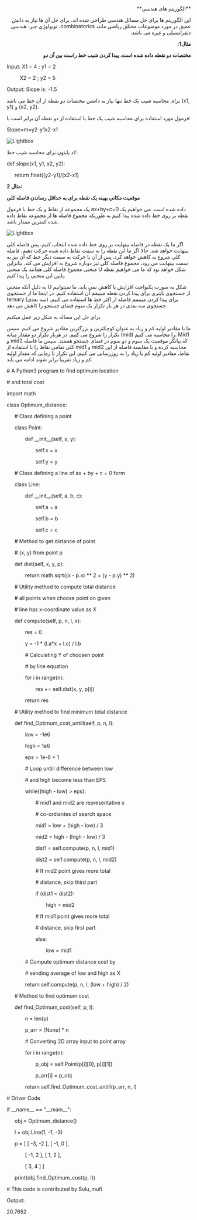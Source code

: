 ﻿<div dir="rtl">
 **الگوریتم های هندسی**

این الگوریتم ها برای حل مسائل هندسی طراحی شده اند. برای حل آن ها نیاز به دانش عمیق در مورد موضوعات مختلق ریاضی مانند combinatorics، توپولوژی جبر، هندسی دیفرانسیلی و غیره می باشد.

**مثال1:**

**مختصات دو نقطه داده شده است. پیدا کردن شیب خط راست بین آن دو**
</div>
Input: 	     X1 = 4 ; y1 = 2

`     `X2 = 2 ; y2 = 5

Output:	     Slope is: -1.5 

برای محاسبه شیب یک خط تنها نیاز به داشتن مختصات دو نقطه از آن خط می باشد (x1, y1) و (x2, y2). 

فرمول مورد استفاده برای محاسبه شیب یک خط با استفاده از دو نقطه آن برابر است با:

Slope=m=y2-y1x2-x1

![Lightbox](Aspose.Words.fc03b999-63fc-4d1a-8e2c-9c0dc5a7988d.001.jpeg)

کد پایتون برای محاسبه شیب خط:

def slope(x1, y1, x2, y2):

`	`return float((y2-y1)/(x2-x1)






**مثال 2:**

**موقعیت مکانی بهینه یک نقطه برای به حداقل رساندن فاصله کلی**

یک مجموعه از نقاط و یک خط با فرمول ax+by+c=0 داده شده است. می خواهیم یک نقطه بر روی خط داده شده پیدا کنیم به طوریکه مجموع فاصله ها از مجموعه نقاط داده شده کمترین مقدار باشد. 

![Lightbox](Aspose.Words.fc03b999-63fc-4d1a-8e2c-9c0dc5a7988d.002.jpeg)

اگر ما یک نقطه در فاصله بینهایت بر روی خط داده شده انتخاب کنیم، پس فاصله کلی بینهایت خواهد شد. حالا اگر ما این نقطه را به سمت نقاط داده شده حرکت دهیم، فاصله کلی شروع به کاهش خواهد کرد. پس از آن با حرکت به سمت دیگر خط که آن نیز به سمت بینهایت می رود، مجموع فاصله کلی نیز دوباره شروع به افزایش می کند. بنابراین منحنی مجموع فاصله کلی همانند یک منحنی U شکل خواهد بود که ما می خواهیم نقطه پایین این منحنی را پیدا کنیم. 

به دلیل آنکه منحنی U شکل به صورت یکنواخت افزایش یا کاهش نمی یابد، ما نمیتوانیم از جستجوی باینری برای پیدا کردن نقطه مینیمم آن استفاده کنیم. در اینجا ما از جستجوی ternary (سه بعدی) برای پیدا کردن مینیمم فاصله از اکثر خط ها استفاده می کنیم. جستجوی سه بعدی در هر بار تکرار یک سوم فضای جستجو را کاهش می دهد. 

برای حل این مساله به شکل زیر عمل میکنیم. 

ما با مقادیر اولیه کم و زیاد به عنوان کوچکترین و بزرگترین مقادیر شروع می کنیم. سپس تکرار را شروع می کنیم. در هربار تکرار دو مقدار میانه (mid) را محاسبه می کنیم. Mid1 و mid2 که بیانگر موقعیت یک سوم و دو سوم در فضای جستجو هستند. سپس ما فاصله کلی تمامی نقاط را با استفاده از mid1 و mid2 محاسبه کرده و با مقایسه فاصله از این نقاط، مقادیر اولیه کم یا زیاد را به روزرسانی می کنیم. این تکرار تا زمانی که مقدار اولیه کم و زیاد تقریبا برابر شوند ادامه می یابد. 

\# A Python3 program to find optimum location

\# and total cost

import math

class Optimum\_distance:

`	`# Class defining a point

`	`class Point:

`		`def \_\_init\_\_(self, x, y):



`			`self.x = x

`			`self.y = y



`	`# Class defining a line of ax + by + c = 0 form

`	`class Line:



`		`def \_\_init\_\_(self, a, b, c):



`			`self.a = a

`			`self.b = b

`			`self.c = c



`	`# Method to get distance of point

`	`# (x, y) from point p

`	`def dist(self, x, y, p):



`		`return math.sqrt((x - p.x) \*\* 2 + (y - p.y) \*\* 2)



`	`# Utility method to compute total distance

`	`# all points when choose point on given

`	`# line has x-coordinate value as X

`	`def compute(self, p, n, l, x):



`		`res = 0



`		`y = -1 \* (l.a\*x + l.c) / l.b



`		`# Calculating Y of choosen point

`		`# by line equation

`		`for i in range(n):

`			`res += self.dist(x, y, p[i])



`		`return res



`	`# Utility method to find minimum total distance

`	`def find\_Optimum\_cost\_untill(self, p, n, l):



`		`low = -1e6

`		`high = 1e6



`		`eps = 1e-6 + 1





`		`# Loop untill difference between low

`		`# and high become less than EPS

`		`while((high - low) > eps):



`			`# mid1 and mid2 are representative x

`			`# co-ordiantes of search space

`			`mid1 = low + (high - low) / 3

`			`mid2 = high - (high - low) / 3



`			`dist1 = self.compute(p, n, l, mid1)

`			`dist2 = self.compute(p, n, l, mid2)



`			`# If mid2 point gives more total

`			`# distance, skip third part

`			`if (dist1 < dist2):

`				`high = mid2



`			`# If mid1 point gives more total

`			`# distance, skip first part

`			`else:

`				`low = mid1



`		`# Compute optimum distance cost by

`		`# sending average of low and high as X

`		`return self.compute(p, n, l, (low + high) / 2)



`	`# Method to find optimum cost

`	`def find\_Optimum\_cost(self, p, l):



`		`n = len(p)

`		`p\_arr = [None] \* n



`		`# Converting 2D array input to point array

`		`for i in range(n):

`			`p\_obj = self.Point(p[i][0], p[i][1])

`			`p\_arr[i] = p\_obj



`		`return self.find\_Optimum\_cost\_untill(p\_arr, n, l)



\# Driver Code

if \_\_name\_\_ == "\_\_main\_\_":



`	`obj = Optimum\_distance()

`	`l = obj.Line(1, -1, -3)



`	`p = [ [ -3, -2 ], [ -1, 0 ],

`		`[ -1, 2 ], [ 1, 2 ],

`		`[ 3, 4 ] ]



`	`print(obj.find\_Optimum\_cost(p, l))



\# This code is contributed by Sulu\_mufi

Output:

20.7652
